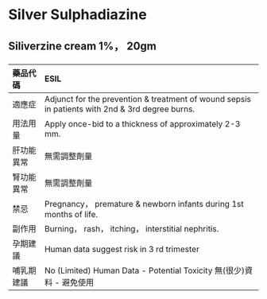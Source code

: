 # Silver Sulphadiazine

## Siliverzine cream 1%， 20gm

##### 

| 藥品代碼   | ESIL                                                                                            |
|:-----------|:------------------------------------------------------------------------------------------------|
| 適應症     | Adjunct for the prevention & treatment of wound sepsis in patients with 2nd & 3rd degree burns. |
| 用法用量   | Apply once-bid to a thickness of approximately 2-3 mm.                                          |
| 肝功能異常 | 無需調整劑量                                                                                    |
| 腎功能異常 | 無需調整劑量                                                                                    |
| 禁忌       | Pregnancy， premature & newborn infants during 1st months of life.                              |
| 副作用     | Burning， rash， itching， interstitial nephritis.                                              |
| 孕期建議   | Human data suggest risk in 3 rd trimester                                                       |
| 哺乳期建議 | No (Limited) Human Data - Potential Toxicity 無(很少)資料 - 避免使用                            |


